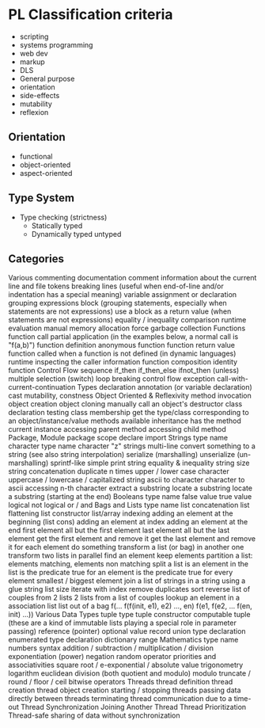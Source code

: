 # PL Classification criteria



- scripting
- systems programming
- web dev
- markup
- DLS
- General purpose
- orientation
- side-effects
- mutability
- reflexion

## Orientation
- functional
- object-oriented
- aspect-oriented

## Type System
* Type checking (strictness)
  - Statically typed
  - Dynamically typed
untyped



## Categories
Various
commenting
documentation comment
information about the current line and file
tokens
breaking lines (useful when end-of-line and/or indentation has a special meaning)
variable assignment or declaration
grouping expressions
block (grouping statements, especially when statements are not expressions)
use a block as a return value (when statements are not expressions)
equality / inequality
comparison
runtime evaluation
manual memory allocation
force garbage collection
Functions
function call
partial application (in the examples below, a normal call is "f(a,b)")
function definition
anonymous function
function return value
function called when a function is not defined (in dynamic languages)
runtime inspecting the caller information
function composition
identity function
Control Flow
sequence
if_then
if_then_else
ifnot_then (unless)
multiple selection (switch)
loop
breaking control flow
exception
call-with-current-continuation
Types
declaration
annotation (or variable declaration)
cast
mutability, constness
Object Oriented & Reflexivity
method invocation
object creation
object cloning
manually call an object's destructor
class declaration
testing class membership
get the type/class corresponding to an object/instance/value
methods available
inheritance
has the method
current instance
accessing parent method
accessing child method
Package, Module
package scope
declare
import
Strings
type name
character type name
character "z"
strings
multi-line
convert something to a string (see also string interpolation)
serialize (marshalling)
unserialize (un-marshalling)
sprintf-like
simple print
string equality & inequality
string size
string concatenation
duplicate n times
upper / lower case character
uppercase / lowercase / capitalized string
ascii to character
character to ascii
accessing n-th character
extract a substring
locate a substring
locate a substring (starting at the end)
Booleans
type name
false value
true value
logical not
logical or / and
Bags and Lists
type name
list concatenation
list flattening
list constructor
list/array indexing
adding an element at the beginning (list cons)
adding an element at index
adding an element at the end
first element
all but the first element
last element
all but the last element
get the first element and remove it
get the last element and remove it
for each element do something
transform a list (or bag) in another one
transform two lists in parallel
find an element
keep elements
partition a list: elements matching, elements non matching
split a list
is an element in the list
is the predicate true for an element
is the predicate true for every element
smallest / biggest element
join a list of strings in a string using a glue string
list size
iterate with index
remove duplicates
sort
reverse
list of couples from 2 lists
2 lists from a list of couples
lookup an element in a association list
list out of a bag
f(... f(f(init, e1), e2) ..., en)
f(e1, f(e2, ... f(en, init) ...))
Various Data Types
tuple type
tuple constructor
computable tuple (these are a kind of immutable lists playing a special role in parameter passing)
reference (pointer)
optional value
record
union type declaration
enumerated type declaration
dictionary
range
Mathematics
type name
numbers syntax
addition / subtraction / multiplication / division
exponentiation (power)
negation
random
operator priorities and associativities
square root / e-exponential / absolute value
trigonometry
logarithm
euclidean division (both quotient and modulo)
modulo
truncate / round / floor / ceil
bitwise operators
Threads
thread definition
thread creation
thread object creation
starting / stopping threads
passing data directly between threads
terminating thread communication due to a time-out
Thread Synchronization
Joining Another Thread
Thread Prioritization
Thread-safe sharing of data without synchronization
